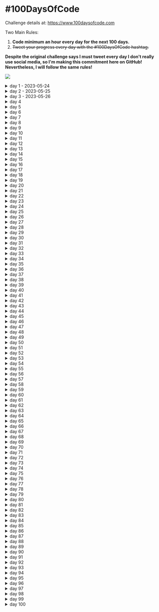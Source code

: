 # #100DaysOfCode

Challenge details at: https://www.100daysofcode.com

Two Main Rules:
1. **Code minimum an hour every day for the next 100 days.**
2. ~~Tweet your progress every day with the #100DaysOfCode hashtag.~~

**Despite the original challenge says I must tweet every day I don't really use social media, so I'm making this commitment here on GitHub!
Nevertheless, I will follow the same rules!**

![](https://geps.dev/progress/1)


<details>
<summary>day 1 - 2023-05-24</summary>

**Today's Progress:** 
- coded the very first code in python

**Thoughts:** 
- python seems a little off-road for my career plans, but I intend to gain skills in automation to optimize processes and gain time mid-term.
- studied about docker in the graduate course

**Link to work:**
</details>

<details>
<summary>day 2 - 2023-05-25</summary>

**Today's Progress:** 

**Thoughts:** 
- still coding in Python, now learned about some web scraping

**Link to work:**
</details>

<details>
<summary>day 3 - 2023-05-26</summary>

**Today's Progress:** 
- less coding today, just work stuff and some graduate course docker lessons  :/

**Thoughts:** 

**Link to work:**
</details>

<details>
<summary>day 4</summary>

**Today's Progress:** 

**Thoughts:** 

**Link to work:**
</details>

<details>
<summary>day 5</summary>

**Today's Progress:** 

**Thoughts:** 

**Link to work:**
</details>

<details>
<summary>day 6</summary>

**Today's Progress:** 

**Thoughts:** 

**Link to work:**
</details>

<details>
<summary>day 7</summary>

**Today's Progress:** 

**Thoughts:** 

**Link to work:**
</details>

<details>
<summary>day 8</summary>

**Today's Progress:** 

**Thoughts:** 

**Link to work:**
</details>

<details>
<summary>day 9</summary>

**Today's Progress:** 

**Thoughts:** 

**Link to work:**
</details>

<details>
<summary>day 10</summary>

**Today's Progress:** 

**Thoughts:** 

**Link to work:**
</details>

<details>
<summary>day 11</summary>

**Today's Progress:** 

**Thoughts:** 

**Link to work:**
</details>

<details>
<summary>day 12</summary>

**Today's Progress:** 

**Thoughts:** 

**Link to work:**
</details>

<details>
<summary>day 13</summary>

**Today's Progress:** 

**Thoughts:** 

**Link to work:**
</details>

<details>
<summary>day 14</summary>

**Today's Progress:** 

**Thoughts:** 

**Link to work:**
</details>

<details>
<summary>day 15</summary>

**Today's Progress:** 

**Thoughts:** 

**Link to work:**
</details>

<details>
<summary>day 16</summary>

**Today's Progress:** 

**Thoughts:** 

**Link to work:**
</details>

<details>
<summary>day 17</summary>

**Today's Progress:** 

**Thoughts:** 

**Link to work:**
</details>

<details>
<summary>day 18</summary>

**Today's Progress:** 

**Thoughts:** 

**Link to work:**
</details>

<details>
<summary>day 19</summary>

**Today's Progress:** 

**Thoughts:** 

**Link to work:**
</details>

<details>
<summary>day 20</summary>

**Today's Progress:** 

**Thoughts:** 

**Link to work:**
</details>

<details>
<summary>day 21</summary>

**Today's Progress:** 

**Thoughts:** 

**Link to work:**
</details>

<details>
<summary>day 22</summary>

**Today's Progress:** 

**Thoughts:** 

**Link to work:**
</details>

<details>
<summary>day 23</summary>

**Today's Progress:** 

**Thoughts:** 

**Link to work:**
</details>

<details>
<summary>day 24</summary>

**Today's Progress:** 

**Thoughts:** 

**Link to work:**
</details>

<details>
<summary>day 25</summary>

**Today's Progress:** 

**Thoughts:** 

**Link to work:**
</details>

<details>
<summary>day 26</summary>

**Today's Progress:** 

**Thoughts:** 

**Link to work:**
</details>

<details>
<summary>day 27</summary>

**Today's Progress:** 

**Thoughts:** 

**Link to work:**
</details>

<details>
<summary>day 28</summary>

**Today's Progress:** 

**Thoughts:** 

**Link to work:**
</details>

<details>
<summary>day 29</summary>

**Today's Progress:** 

**Thoughts:** 

**Link to work:**
</details>

<details>
<summary>day 30</summary>

**Today's Progress:** 

**Thoughts:** 

**Link to work:**
</details>

<details>
<summary>day 31</summary>

**Today's Progress:** 

**Thoughts:** 

**Link to work:**
</details>

<details>
<summary>day 32</summary>

**Today's Progress:** 

**Thoughts:** 

**Link to work:**
</details>

<details>
<summary>day 33</summary>

**Today's Progress:** 

**Thoughts:** 

**Link to work:**
</details>

<details>
<summary>day 34</summary>

**Today's Progress:** 

**Thoughts:** 

**Link to work:**
</details>

<details>
<summary>day 35</summary>

**Today's Progress:** 

**Thoughts:** 

**Link to work:**
</details>

<details>
<summary>day 36</summary>

**Today's Progress:** 

**Thoughts:** 

**Link to work:**
</details>

<details>
<summary>day 37</summary>

**Today's Progress:** 

**Thoughts:** 

**Link to work:**
</details>

<details>
<summary>day 38</summary>

**Today's Progress:** 

**Thoughts:** 

**Link to work:**
</details>

<details>
<summary>day 39</summary>

**Today's Progress:** 

**Thoughts:** 

**Link to work:**
</details>

<details>
<summary>day 40</summary>

**Today's Progress:** 

**Thoughts:** 

**Link to work:**
</details>

<details>
<summary>day 41</summary>

**Today's Progress:** 

**Thoughts:** 

**Link to work:**
</details>

<details>
<summary>day 42</summary>

**Today's Progress:** 

**Thoughts:** 

**Link to work:**
</details>

<details>
<summary>day 43</summary>

**Today's Progress:** 

**Thoughts:** 

**Link to work:**
</details>

<details>
<summary>day 44</summary>

**Today's Progress:** 

**Thoughts:** 

**Link to work:**
</details>

<details>
<summary>day 45</summary>

**Today's Progress:** 

**Thoughts:** 

**Link to work:**
</details>

<details>
<summary>day 46</summary>

**Today's Progress:** 

**Thoughts:** 

**Link to work:**
</details>

<details>
<summary>day 47</summary>

**Today's Progress:** 

**Thoughts:** 

**Link to work:**
</details>

<details>
<summary>day 48</summary>

**Today's Progress:** 

**Thoughts:** 

**Link to work:**
</details>

<details>
<summary>day 49</summary>

**Today's Progress:** 

**Thoughts:** 

**Link to work:**
</details>

<details>
<summary>day 50</summary>

**Today's Progress:** 

**Thoughts:** 

**Link to work:**
</details>

<details>
<summary>day 51</summary>

**Today's Progress:** 

**Thoughts:** 

**Link to work:**
</details>

<details>
<summary>day 52</summary>

**Today's Progress:** 

**Thoughts:** 

**Link to work:**
</details>

<details>
<summary>day 53</summary>

**Today's Progress:** 

**Thoughts:** 

**Link to work:**
</details>

<details>
<summary>day 54</summary>

**Today's Progress:** 

**Thoughts:** 

**Link to work:**
</details>

<details>
<summary>day 55</summary>

**Today's Progress:** 

**Thoughts:** 

**Link to work:**
</details>

<details>
<summary>day 56</summary>

**Today's Progress:** 

**Thoughts:** 

**Link to work:**
</details>

<details>
<summary>day 57</summary>

**Today's Progress:** 

**Thoughts:** 

**Link to work:**
</details>

<details>
<summary>day 58</summary>

**Today's Progress:** 

**Thoughts:** 

**Link to work:**
</details>

<details>
<summary>day 59</summary>

**Today's Progress:** 

**Thoughts:** 

**Link to work:**
</details>

<details>
<summary>day 60</summary>

**Today's Progress:** 

**Thoughts:** 

**Link to work:**
</details>

<details>
<summary>day 61</summary>

**Today's Progress:** 

**Thoughts:** 

**Link to work:**
</details>

<details>
<summary>day 62</summary>

**Today's Progress:** 

**Thoughts:** 

**Link to work:**
</details>

<details>
<summary>day 63</summary>

**Today's Progress:** 

**Thoughts:** 

**Link to work:**
</details>

<details>
<summary>day 64</summary>

**Today's Progress:** 

**Thoughts:** 

**Link to work:**
</details>

<details>
<summary>day 65</summary>

**Today's Progress:** 

**Thoughts:** 

**Link to work:**
</details>

<details>
<summary>day 66</summary>

**Today's Progress:** 

**Thoughts:** 

**Link to work:**
</details>

<details>
<summary>day 67</summary>

**Today's Progress:** 

**Thoughts:** 

**Link to work:**
</details>

<details>
<summary>day 68</summary>

**Today's Progress:** 

**Thoughts:** 

**Link to work:**
</details>

<details>
<summary>day 69</summary>

**Today's Progress:** 

**Thoughts:** 

**Link to work:**
</details>

<details>
<summary>day 70</summary>

**Today's Progress:** 

**Thoughts:** 

**Link to work:**
</details>

<details>
<summary>day 71</summary>

**Today's Progress:** 

**Thoughts:** 

**Link to work:**
</details>

<details>
<summary>day 72</summary>

**Today's Progress:** 

**Thoughts:** 

**Link to work:**
</details>

<details>
<summary>day 73</summary>

**Today's Progress:** 

**Thoughts:** 

**Link to work:**
</details>

<details>
<summary>day 74</summary>

**Today's Progress:** 

**Thoughts:** 

**Link to work:**
</details>

<details>
<summary>day 75</summary>

**Today's Progress:** 

**Thoughts:** 

**Link to work:**
</details>

<details>
<summary>day 76</summary>

**Today's Progress:** 

**Thoughts:** 

**Link to work:**
</details>

<details>
<summary>day 77</summary>

**Today's Progress:** 

**Thoughts:** 

**Link to work:**
</details>

<details>
<summary>day 78</summary>

**Today's Progress:** 

**Thoughts:** 

**Link to work:**
</details>

<details>
<summary>day 79</summary>

**Today's Progress:** 

**Thoughts:** 

**Link to work:**
</details>

<details>
<summary>day 80</summary>

**Today's Progress:** 

**Thoughts:** 

**Link to work:**
</details>

<details>
<summary>day 81</summary>

**Today's Progress:** 

**Thoughts:** 

**Link to work:**
</details>

<details>
<summary>day 82</summary>

**Today's Progress:** 

**Thoughts:** 

**Link to work:**
</details>

<details>
<summary>day 83</summary>

**Today's Progress:** 

**Thoughts:** 

**Link to work:**
</details>

<details>
<summary>day 84</summary>

**Today's Progress:** 

**Thoughts:** 

**Link to work:**
</details>

<details>
<summary>day 85</summary>

**Today's Progress:** 

**Thoughts:** 

**Link to work:**
</details>

<details>
<summary>day 86</summary>

**Today's Progress:** 

**Thoughts:** 

**Link to work:**
</details>

<details>
<summary>day 87</summary>

**Today's Progress:** 

**Thoughts:** 

**Link to work:**
</details>

<details>
<summary>day 88</summary>

**Today's Progress:** 

**Thoughts:** 

**Link to work:**
</details>

<details>
<summary>day 89</summary>

**Today's Progress:** 

**Thoughts:** 

**Link to work:**
</details>

<details>
<summary>day 90</summary>

**Today's Progress:** 

**Thoughts:** 

**Link to work:**
</details>

<details>
<summary>day 91</summary>

**Today's Progress:** 

**Thoughts:** 

**Link to work:**
</details>

<details>
<summary>day 92</summary>

**Today's Progress:** 

**Thoughts:** 

**Link to work:**
</details>

<details>
<summary>day 93</summary>

**Today's Progress:** 

**Thoughts:** 

**Link to work:**
</details>

<details>
<summary>day 94</summary>

**Today's Progress:** 

**Thoughts:** 

**Link to work:**
</details>

<details>
<summary>day 95</summary>

**Today's Progress:** 

**Thoughts:** 

**Link to work:**
</details>

<details>
<summary>day 96</summary>

**Today's Progress:** 

**Thoughts:** 

**Link to work:**
</details>

<details>
<summary>day 97</summary>

**Today's Progress:** 

**Thoughts:** 

**Link to work:**
</details>

<details>
<summary>day 98</summary>

**Today's Progress:** 

**Thoughts:** 

**Link to work:**
</details>

<details>
<summary>day 99</summary>

**Today's Progress:** 

**Thoughts:** 

**Link to work:**
</details>

<details>
<summary>day 100</summary>

**Today's Progress:** 

**Thoughts:** 

**Link to work:**
</details>
